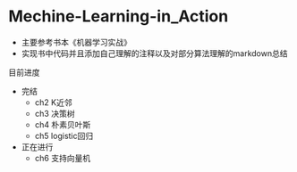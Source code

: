 # Mechine-Learning-in_Action
- 主要参考书本《机器学习实战》
- 实现书中代码并且添加自己理解的注释以及对部分算法理解的markdown总结

目前进度
- 完结
    - ch2 K近邻
    - ch3 决策树
    - ch4 朴素贝叶斯
    - ch5 logistic回归
- 正在进行
    - ch6 支持向量机



